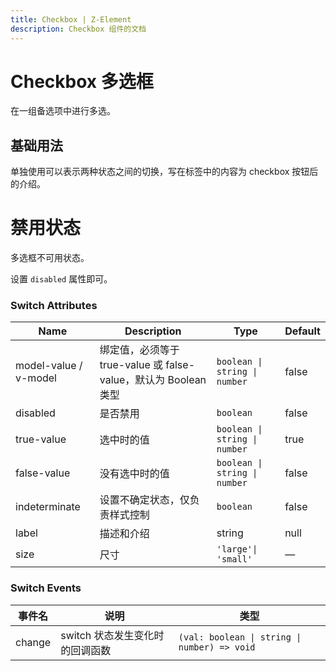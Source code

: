 ```yaml
---
title: Checkbox | Z-Element
description: Checkbox 组件的文档
---
```


# Checkbox 多选框
在一组备选项中进行多选。

## 基础用法
单独使用可以表示两种状态之间的切换，写在标签中的内容为 checkbox 按钮后的介绍。

<preview path="../demo/Checkbox/Basic.vue" title="基础用法" description="Checkbox 组件的基础用法"></preview>

# 禁用状态
多选框不可用状态。

设置 `disabled` 属性即可。
<preview path="../demo/Checkbox/Disabled.vue" title="基础用法" description="Checkbox 组件的基础用法"></preview>

### Switch Attributes

| Name                  | Description                                                     | Type                          | Default |
| --------------------- | --------------------------------------------------------------- | ----------------------------- | ------- |
| model-value / v-model | 绑定值，必须等于 true-value 或 false-value，默认为 Boolean 类型 | `boolean \| string \| number` | false   |
| disabled              | 是否禁用                                                        | `boolean`                     | false   |
| true-value            | 选中时的值                                                      | `boolean \| string \| number` | true    |
| false-value           | 没有选中时的值                                                  | `boolean \| string \| number` | false   |
| indeterminate         | 设置不确定状态，仅负责样式控制                                  | `boolean`                     | false   |
| label                 | 描述和介绍                                                      | string                        | null    |
| size                  | 尺寸                                                            | `'large'\| 'small'`           | —       |

### Switch Events
| 事件名 | 说明                            | 类型                                         |
| ------ | ------------------------------- | -------------------------------------------- |
| change | switch 状态发生变化时的回调函数 | `(val: boolean \| string \| number) => void` |
